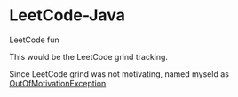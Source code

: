 # LeetCode-Java
LeetCode fun

This would be the LeetCode grind tracking.

Since LeetCode grind was not motivating, named myseld as [OutOfMotivationException](https://leetcode.com/SIGSTKFLT/)
